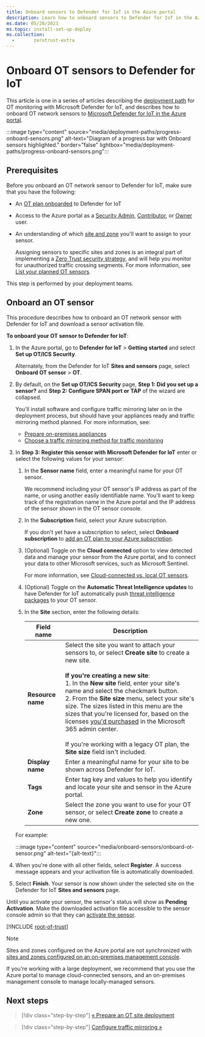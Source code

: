 ```yaml
---
title: Onboard sensors to Defender for IoT in the Azure portal
description: Learn how to onboard sensors to Defender for IoT in the Azure portal.
ms.date: 05/28/2023
ms.topic: install-set-up-deploy
ms.collection:
  -       zerotrust-extra
---
```


# Onboard OT sensors to Defender for IoT

This article is one in a series of articles describing the [deployment path](ot-deploy/ot-deploy-path.md) for OT monitoring with Microsoft Defender for IoT, and describes how to onboard OT network sensors to [Microsoft Defender for IoT in the Azure portal](https://portal.azure.com/#blade/Microsoft_Azure_IoT_Defender/IoTDefenderDashboard/Getting_Started).

:::image type="content" source="media/deployment-paths/progress-onboard-sensors.png" alt-text="Diagram of a progress bar with Onboard sensors highlighted." border="false" lightbox="media/deployment-paths/progress-onboard-sensors.png":::

## Prerequisites

Before you onboard an OT network sensor to Defender for IoT, make sure that you have the following:

- An [OT plan onboarded](getting-started.md) to Defender for IoT

- Access to the Azure portal as a [Security Admin](../../role-based-access-control/built-in-roles.md#security-admin), [Contributor](../../role-based-access-control/built-in-roles.md#contributor), or [Owner](../../role-based-access-control/built-in-roles.md#owner) user.

- An understanding of which [site and zone](best-practices/plan-corporate-monitoring.md#plan-ot-sites-and-zones) you'll want to assign to your sensor.

    Assigning sensors to specific sites and zones is an integral part of implementing a [Zero Trust security strategy](concept-zero-trust.md), and will help you monitor for unauthorized traffic crossing segments. For more information, see [List your planned OT sensors](best-practices/plan-prepare-deploy.md#list-your-planned-ot-sensors).

This step is performed by your deployment teams.

## Onboard an OT sensor

This procedure describes how to onboard an OT network sensor with Defender for IoT and download a sensor activation file.

**To onboard your OT sensor to Defender for IoT**:

1. In the Azure portal, go to **Defender for IoT** > **Getting started** and select **Set up OT/ICS Security**.

    Alternately, from the Defender for IoT **Sites and sensors** page, select **Onboard OT sensor** > **OT**.

1. By default, on the **Set up OT/ICS Security** page, **Step 1: Did you set up a sensor?** and **Step 2: Configure SPAN port or TAP​** of the wizard are collapsed.

    You'll install software and configure traffic mirroring later on in the deployment process, but should have your appliances ready and traffic mirroring method planned. For more information, see:

    - [Prepare on-premises appliances](best-practices/plan-prepare-deploy.md#prepare-on-premises-appliances)
    - [Choose a traffic mirroring method for traffic monitoring](best-practices/traffic-mirroring-methods.md)

1. In **Step 3: Register this sensor with Microsoft Defender for IoT** enter or select the following values for your sensor:

    1. In the **Sensor name** field, enter a meaningful name for your OT sensor.  

        We recommend including your OT sensor's IP address as part of the name, or using another easily identifiable name. You'll want to keep track of the registration name in the Azure portal and the IP address of the sensor shown in the OT sensor console.

    1. In the **Subscription** field, select your Azure subscription.

        If you don't yet have a subscription to select, select **Onboard subscription** to [add an OT plan to your Azure subscription](getting-started.md).

    1. (Optional) Toggle on the **Cloud connected** option to view detected data and manage your sensor from the Azure portal, and to connect your data to other Microsoft services, such as Microsoft Sentinel.

        For more information, see [Cloud-connected vs. local OT sensors](architecture.md#cloud-connected-vs-local-ot-sensors).

    1. (Optional) Toggle on the **Automatic Threat Intelligence updates** to have Defender for IoT automatically push [threat intelligence packages](how-to-work-with-threat-intelligence-packages.md) to your OT sensor.

    1. In the **Site** section, enter the following details:

        |Field name |Description  |
        |---------|---------|
        |**Resource name**     |  Select the site you want to attach your sensors to, or select **Create site** to create a new site.  <br><br>**If you're creating a new site**: <br>1. In the **New site** field, enter your site's name and select the checkmark button. <br>2.  From the **Site size** menu, select your site's size. The sizes listed in this menu are the sizes that you're licensed for, based on the licenses [you'd purchased](how-to-manage-subscriptions.md) in the Microsoft 365 admin center.  <br><br>If you're working with a legacy OT plan, the **Site size** field isn't included.   |
        |**Display name**     |    Enter a meaningful name for your site to be shown across Defender for IoT.   |
        |**Tags**     |   Enter tag key and values to help you identify and locate your site and sensor in the Azure portal.      |
        |**Zone**     | Select the zone you want to use for your OT sensor, or select **Create zone** to create a new one.        |

    For example:

    :::image type="content" source="media/onboard-sensors/onboard-ot-sensor.png" alt-text="{alt-text}":::

1. When you're done with all other fields, select **Register**. A success message appears and your activation file is automatically downloaded.

1. Select **Finish**. Your sensor is now shown under the selected site on the Defender for IoT **Sites and sensors** page.

Until you activate your sensor, the sensor's status will show as **Pending Activation**. Make the downloaded activation file accessible to the sensor console admin so that they can [activate the sensor](ot-deploy/activate-deploy-sensor.md).

[!INCLUDE [root-of-trust](includes/root-of-trust.md)]

> [!NOTE]
> Sites and zones configured on the Azure portal are not synchronized with [sites and zones configured on an on-premises management console](legacy-central-management/sites-and-zones-on-premises.md).
>
> If you're working with a large deployment, we recommend that you use the Azure portal to manage cloud-connected sensors, and an on-premises management console to manage locally-managed sensors.

## Next steps

> [!div class="step-by-step"]
> [« Prepare an OT site deployment](best-practices/plan-prepare-deploy.md)

> [!div class="step-by-step"]
> [Configure traffic mirroring »](traffic-mirroring/traffic-mirroring-overview.md)

